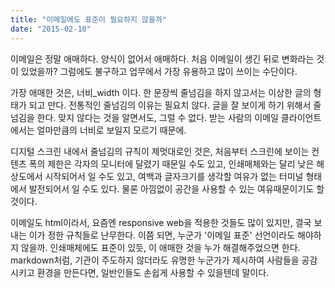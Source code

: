```yaml
---
title: "이메일에도 표준이 필요하지 않을까"
date: "2015-02-10"
---
```


이메일은 정말 애매하다. 양식이 없어서 애매하다. 처음 이메일이 생긴 뒤로 변화라는 것이 있었을까? 그럼에도 불구하고 업무에서 가장 유용하고 많이 쓰이는 수단이다.

가장 애매한 것은, 너비\_width 이다. 한 문장씩 줄넘김을 하지 않고서는 이상한 글의 형태가 되고 만다. 전통적인 줄넘김의 이유는 필요치 않다. 글을 잘 보이게 하기 위해서 줄넘김을 한다. 맞지 않다는 것을 알면서도, 그럴 수 없다. 받는 사람의 이메일 클라이언트에서는 얼마만큼의 너비로 보일지 모르기 때문에.

디지털 스크린 내에서 줄넘김의 규칙이 제멋대로인 것은, 처음부터 스크린에 보이는 컨텐츠 폭의 제한은 각자의 모니터에 달렸기 때문일 수도 있고, 인쇄매체와는 달리 낮은 해상도에서 시작되어서 일 수도 있고, 여백과 글자크기를 생각할 여유가 없는 터미널 형태에서 발전되어서 일 수도 있다. 물론 아낌없이 공간을 사용할 수 있는 여유때문이기도 할 것이다.

이메일도 html이라서, 요즘엔 responsive web을 적용한 것들도 많이 있지만, 결국 보내는 이가 정한 규칙들로 난무한다. 이쯤 되면, 누군가 '이메일 표준' 선언이라도 해야하지 않을까. 인쇄매체에도 표준이 있듯, 이 애매한 것을 누가 해결해주었으면 한다. markdown처럼, 기관이 주도하지 않더라도 유명한 누군가가 제시하여 사람들을 공감시키고 환경을 만든다면, 일반인들도 손쉽게 사용할 수 있을텐데 말이다.
